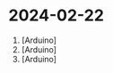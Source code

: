 # 2024-02-22

1. [](https://github.comundefined "Arduino OSC Moodlamp") [Arduino]
2. [](https://github.comundefined "Amo + Arduino = Arduimo") [Arduino]
3. [](https://github.comundefined "Example file to blink the LED on an Arduino") [Arduino]
